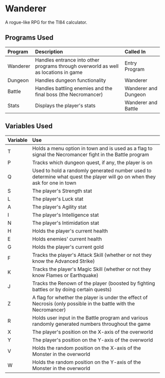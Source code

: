 # Wanderer
A rogue-like RPG for the TI84 calculator.

## Programs Used
Program|Description|Called In|
:------|:----------|:--------|
Wanderer|Handles entrance into other programs through overworld as well as locations in game|Entry Program
Dungeon|Handles dungeon functionality|Wanderer
Battle|Handles battling enemies and the final boss (the Necromancer)|Wanderer and Dungeon
Stats|Displays the player's stats|Wanderer and Battle

## Variables Used
Variable|Use|
:-------|:--|
T|Holds a menu option in town and is used as a flag to signal the Necromancer fight in the Battle program|
P|Tracks which dungeon quest, if any, the player is on|
Q|Used to hold a randomly generated number used to determine what quest the player will go on when they ask for one in town
S|The player's Strength stat
L|The player's Luck stat
A|The player's Agility stat
I|The player's Intelligence stat
N|The player's Intimidation stat
H|Holds the player's current health
E|Holds enemies' current health
G|Holds the player's current gold
F|Tracks the player's Attack Skill (whether or not they know the Advanced Strike)
K|Tracks the player's Magic Skill (whether or not they know Flames or Earthquake)
J|Tracks the Renown of the player (boosted by fighting battles or by doing certain quests)
Z|A flag for whether the player is under the effect of Necrosis (only possible in the battle with the Necromancer)
R|Holds user input in the Battle program and various randomly generated numbers throughout the game
X|The player's position on the X-axis of the overworld
Y|The player's position on the Y-axis of the overworld
V|Holds the random position on the X-axis of the Monster in the overworld
W|Holds the random position on the Y-axis of the Monster in the overworld
